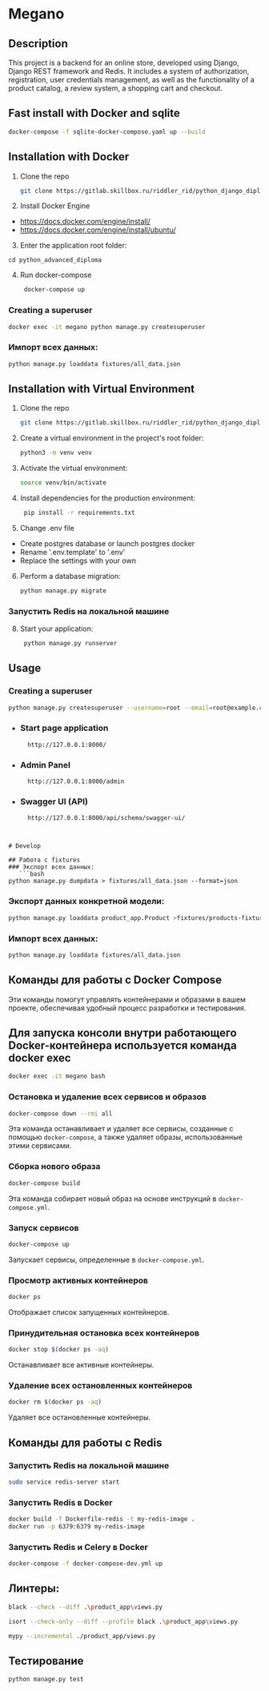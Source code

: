 
# Megano

## Description
This project is a backend for an online store, developed using Django, Django REST framework and Redis. 
It includes a system of authorization, registration, user credentials management, 
as well as the functionality of a product catalog, a review system, a shopping cart and checkout.


## Fast install with Docker and sqlite
```bash
docker-compose -f sqlite-docker-compose.yaml up --build
```



## Installation with Docker
1. Clone the repo
   ```bash
   git clone https://gitlab.skillbox.ru/riddler_rid/python_django_diploma.git
   ```
   
2. Install Docker Engine
* https://docs.docker.com/engine/install/
* https://docs.docker.com/engine/install/ubuntu/

3. Enter the application root folder:
``` 
cd python_advanced_diploma 
```

4. Run docker-compose 
   ```bash
    docker-compose up 
   ```
   
### Creating a superuser
```bash
docker exec -it megano python manage.py createsuperuser
```

### Импорт всех данных:

```bash
python manage.py loaddata fixtures/all_data.json
```



## Installation with Virtual Environment
1. Clone the repo
   ```bash
   git clone https://gitlab.skillbox.ru/riddler_rid/python_django_diploma.git
   ```

2. Create a virtual environment in the project's root folder:
   ```bash
   python3 -m venv venv
   ```
3. Activate the virtual environment:
   ```bash 
   source venv/bin/activate 
   ```

4. Install dependencies for the production environment:
   ```bash
    pip install -r requirements.txt
   ```
   
5. Change .env file
* Create postgres database or launch postgres docker 
* Rename '.env.template' to '.env'
* Replace the settings with your own
   
6. Perform a database migration:
   ```bash
   python manage.py migrate
   ```

### Запустить Redis на локальной машине

8. Start your application:   
   ```bash
    python manage.py runserver
   ```
   
<!-- USAGE EXAMPLES -->
## Usage

### Creating a superuser
```bash
python manage.py createsuperuser --username=root --email=root@example.com
```

* ### Start page application
        http://127.0.0.1:8000/

* ### Admin Panel
        http://127.0.0.1:8000/admin

* ### Swagger UI (API)
        http://127.0.0.1:8000/api/schema/swagger-ui/


   ```bash

```

# Develop

## Работа с fixtures
### Экспорт всех данных:
   ```bash
python manage.py dumpdata > fixtures/all_data.json --format=json 
```


### Экспорт данных конкретной модели:

```bash
python manage.py loaddata product_app.Product >fixtures/products-fixtures.json --format=json
```

### Импорт всех данных:

```bash
python manage.py loaddata fixtures/all_data.json
```


## Команды для работы с Docker Compose
Эти команды помогут управлять контейнерами и образами в вашем проекте, обеспечивая удобный процесс разработки и тестирования.

## Для запуска консоли внутри работающего Docker-контейнера используется команда docker exec
```bash
docker exec -it megano bash 
```


### Остановка и удаление всех сервисов и образов

```bash
docker-compose down --rmi all
```
Эта команда останавливает и удаляет все сервисы, созданные с помощью `docker-compose`, а также удаляет образы, использованные этими сервисами.

### Сборка нового образа

```bash
docker-compose build
```
Эта команда собирает новый образ на основе инструкций в `docker-compose.yml`.

### Запуск сервисов

```bash
docker-compose up 
```
Запускает сервисы, определенные в `docker-compose.yml`.



### Просмотр активных контейнеров

```bash
docker ps
```
Отображает список запущенных контейнеров.

### Принудительная остановка всех контейнеров

```bash
docker stop $(docker ps -aq)
```
Останавливает все активные контейнеры.

### Удаление всех остановленных контейнеров

```bash
docker rm $(docker ps -aq)
```
Удаляет все остановленные контейнеры.



## Команды для работы с Redis
### Запустить Redis на локальной машине
```bash
sudo service redis-server start
```

### Запустить Redis в Docker
```bash
docker build -f Dockerfile-redis -t my-redis-image .
docker run -p 6379:6379 my-redis-image
```

### Запустить Redis и Celery в Docker
```bash
docker-compose -f docker-compose-dev.yml up
```



## Линтеры:
```bash
black --check --diff .\product_app\views.py

isort --check-only --diff --profile black .\product_app\views.py

mypy --incremental ./product_app/views.py 
```


## Тестирование
```bash
python manage.py test
```
